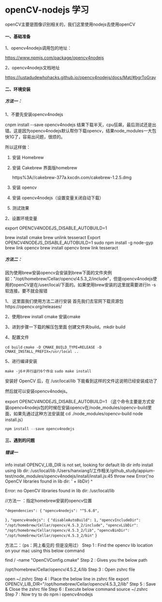 # openCV-nodejs 学习

openCV主要是图像识别相关的，我们这里使用nodejs去使用openCV



#### 一、基础准备

1、opencv4nodejs调用包的地址：

https://www.npmjs.com/package/opencv4nodejs

2、opencv4nodejs文档地址

https://justadudewhohacks.github.io/opencv4nodejs/docs/Mat/#bgrToGray



#### 二、环境安装

##### 方法一：

1、不要先安装opencv4nodejs

cnpm install --save opencv4nodejs 结果下载半天，cpu狂飙，最后测试还是出错。这是因为opencv4nodejs默认帮你下载opencv，结果node_modules一大包快1G了，容易出问题，很烦的。

所以这样做：

1. 安装 Homebrew

2. 安装 Cakebrew 界面版homebrew

    https%3A//cakebrew-377a.kxcdn.com/cakebrew-1.2.5.dmg

3. 安装 opencv

4. 安装 opencv4nodejs（设置变量关闭自动下载）

5. 测试效果

2、设置环境变量

export OPENCV4NODEJS_DISABLE_AUTOBUILD=1

brew install cmake
brew unlink tesseract
Export OPENCV4NODEJS_DISABLE_AUTOBUILD=1
sudo npm install -g node-gyp
brew link opencv
brew install opencv
brew link tesseract

##### 方法二：

  因为使用brew安装opencv会安装到brew下面的文件夹例如："/opt/homebrew/Cellar/opencv/4.5.3_2/include"，但是opencv4nodejs使用的openCV是在/user/local/下面的。如果使用brew安装的这里就需要进行ln -s 软连接。要不就会报错

 1、 这里面我们使用方法二进行安装 首先我们去官网下载资源包https://opencv.org/releases/

 2、使用brew install cmake 安装cmake

3、进到步骤一下载的解压包里面 创建文件夹build。mkdir build

4、配置文件

`cd build`
`cmake -D CMAKE_BUILD_TYPE=RELEASE -D CMAKE_INSTALL_PREFIX=/usr/local ..`

5、进行编译安装

`make -j6＃并行运行6个作业`
`sudo make install`

安装好 OpenCV 后，在 /usr/local/lib 下能看到这样的文件这说明已经安装成功了

然后就可以安装opencv4nodejs。

export OPENCV4NODEJS_DISABLE_AUTOBUILD=1 （这个命令主要是方式安装opencv4nodejs包的时候在安装opencv在/node_modules/opencv-build里面，如果先通过这种方法安装就 cd ./node_modules/opencv-build  node install.js）



```js
npm install --save opencv4nodejs
```



#### 三、遇到的问题

##### 错误一

info install OPENCV_LIB_DIR is not set, looking for default lib dir
info install using lib dir: /usr/local/lib
/Users/hanxiang1/工作相关/github_study/appium-test/node_modules/opencv4nodejs/install/install.js:45
  throw new Error('no OpenCV libraries found in lib dir: ' + libDir)
  ^

Error: no OpenCV libraries found in lib dir: /usr/local/lib

//方法一 ：指定homebrew安装的opencv位置

  `"dependencies": {`
    `"opencv4nodejs": "^5.6.0",`

  `},`
  `"opencv4nodejs": {`
    `"disableAutoBuild": 1,`
    `"opencvIncludeDir": "/opt/homebrew/Cellar/opencv/4.5.3_2/include",`
    `"opencvLibDir": "/opt/homebrew/Cellar/opencv/4.5.3_2/lib",`
    `"opencvBinDir": "/opt/homebrew/Cellar/opencv/4.5.3_2/bin"`
  `}`

 方法二：（ps：网上看见的 但是没用过）
 Step 1 : Find the opencv lib location on your mac using this below command

find / -name "OpenCVConfig.cmake"
Step 2 : Gives you the below path

/opt/homebrew/Cellar/opencv/4.5.2_4/lib
Step 3 : Open zshrc file

open ~/.zshrc 
Step 4 : Place the below line in zshrc file
export OPENCV_LIB_DIR="/opt/homebrew/Cellar/opencv/4.5.3_2/lib"
Step 5 : Save & Close the zshrc file 
Step 6 : Execute below command
source ~/.zshrc 
Step 7 : Now try to do npm i opencv4nodejs

